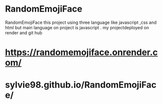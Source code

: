 # RandomEmojiFace
 RandomEmojiFace this project using three language like javascript ,css and html but main language on project is javascript . my projectdeployed on render and git hub
# https://randomemojiface.onrender.com/
# sylvie98.github.io/RandomEmojiFace/